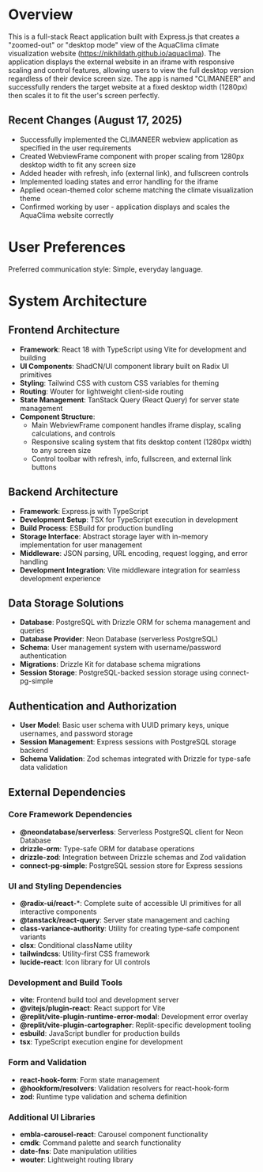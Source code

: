 # Overview

This is a full-stack React application built with Express.js that creates a "zoomed-out" or "desktop mode" view of the AquaClima climate visualization website (https://nikhildath.github.io/aquaclima). The application displays the external website in an iframe with responsive scaling and control features, allowing users to view the full desktop version regardless of their device screen size. The app is named "CLIMANEER" and successfully renders the target website at a fixed desktop width (1280px) then scales it to fit the user's screen perfectly.

## Recent Changes (August 17, 2025)
- Successfully implemented the CLIMANEER webview application as specified in the user requirements
- Created WebviewFrame component with proper scaling from 1280px desktop width to fit any screen size
- Added header with refresh, info (external link), and fullscreen controls
- Implemented loading states and error handling for the iframe
- Applied ocean-themed color scheme matching the climate visualization theme
- Confirmed working by user - application displays and scales the AquaClima website correctly

# User Preferences

Preferred communication style: Simple, everyday language.

# System Architecture

## Frontend Architecture
- **Framework**: React 18 with TypeScript using Vite for development and building
- **UI Components**: ShadCN/UI component library built on Radix UI primitives
- **Styling**: Tailwind CSS with custom CSS variables for theming
- **Routing**: Wouter for lightweight client-side routing
- **State Management**: TanStack Query (React Query) for server state management
- **Component Structure**: 
  - Main WebviewFrame component handles iframe display, scaling calculations, and controls
  - Responsive scaling system that fits desktop content (1280px width) to any screen size
  - Control toolbar with refresh, info, fullscreen, and external link buttons

## Backend Architecture
- **Framework**: Express.js with TypeScript
- **Development Setup**: TSX for TypeScript execution in development
- **Build Process**: ESBuild for production bundling
- **Storage Interface**: Abstract storage layer with in-memory implementation for user management
- **Middleware**: JSON parsing, URL encoding, request logging, and error handling
- **Development Integration**: Vite middleware integration for seamless development experience

## Data Storage Solutions
- **Database**: PostgreSQL with Drizzle ORM for schema management and queries
- **Database Provider**: Neon Database (serverless PostgreSQL)
- **Schema**: User management system with username/password authentication
- **Migrations**: Drizzle Kit for database schema migrations
- **Session Storage**: PostgreSQL-backed session storage using connect-pg-simple

## Authentication and Authorization
- **User Model**: Basic user schema with UUID primary keys, unique usernames, and password storage
- **Session Management**: Express sessions with PostgreSQL storage backend
- **Schema Validation**: Zod schemas integrated with Drizzle for type-safe data validation

## External Dependencies

### Core Framework Dependencies
- **@neondatabase/serverless**: Serverless PostgreSQL client for Neon Database
- **drizzle-orm**: Type-safe ORM for database operations
- **drizzle-zod**: Integration between Drizzle schemas and Zod validation
- **connect-pg-simple**: PostgreSQL session store for Express sessions

### UI and Styling Dependencies
- **@radix-ui/react-***: Complete suite of accessible UI primitives for all interactive components
- **@tanstack/react-query**: Server state management and caching
- **class-variance-authority**: Utility for creating type-safe component variants
- **clsx**: Conditional className utility
- **tailwindcss**: Utility-first CSS framework
- **lucide-react**: Icon library for UI controls

### Development and Build Tools
- **vite**: Frontend build tool and development server
- **@vitejs/plugin-react**: React support for Vite
- **@replit/vite-plugin-runtime-error-modal**: Development error overlay
- **@replit/vite-plugin-cartographer**: Replit-specific development tooling
- **esbuild**: JavaScript bundler for production builds
- **tsx**: TypeScript execution engine for development

### Form and Validation
- **react-hook-form**: Form state management
- **@hookform/resolvers**: Validation resolvers for react-hook-form
- **zod**: Runtime type validation and schema definition

### Additional UI Libraries
- **embla-carousel-react**: Carousel component functionality
- **cmdk**: Command palette and search functionality
- **date-fns**: Date manipulation utilities
- **wouter**: Lightweight routing library